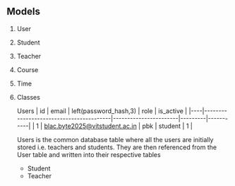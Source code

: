 ## Models
1. User
2. Student
3. Teacher
4. Course
5. Time
6. Classes

   Users
   | id | email                                   | left(password_hash,3) | role    | is_active |
   |----|-----------------------------------------|-----------------------|---------|-----------|
   | 1  | blac.byte2025@vitstudent.ac.in | pbk                   | student | 1         |

   Users is the common database table where all the users are initially stored i.e. teachers and students. They are then referenced from the User table and written into their respective tables
   - Student
   - Teacher
     
